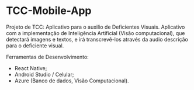# TCC-Mobile-App
Projeto de TCC: Aplicativo para o auxilio de Deficientes Visuais.
Aplicativo com a implementação de Inteligência Artificial (Visão computacional), que detectará imagens e textos, e irá transcrevê-los através da audio descrição para o deficiente visual.

Ferramentas de Desenvolvimento:

- React Native;
- Android Studio / Celular;
- Azure (Banco de dados, Visão Computacional).
